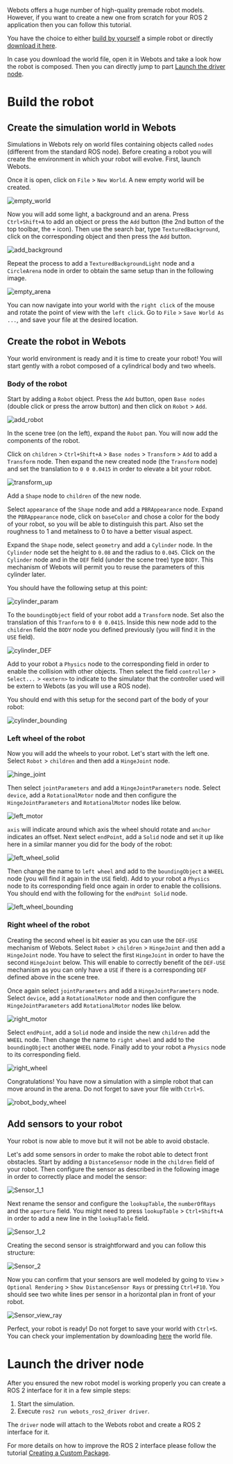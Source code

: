 Webots offers a huge number of high-quality premade robot models.
However, if you want to create a new one from scratch for your ROS 2 application then you can follow this tutorial.

You have the choice to either [build by yourself](https://github.com/cyberbotics/webots_ros2/wiki/Tutorial-Create-Webots-Robot#build-the-robot) a simple robot or directly [download it here](./assets/tutorialCreateWebotsRobot/my_world.wbt).

In case you download the world file, open it in Webots and take a look how the robot is composed. Then you can directly jump to part [Launch the driver node](https://github.com/cyberbotics/webots_ros2/wiki/Tutorial-Create-Webots-Robot#launch-the-driver-node).

# Build the robot

## Create the simulation world in Webots

Simulations in Webots rely on world files containing objects called `nodes` (different from the standard ROS node).
Before creating a robot you will create the environment in which your robot will evolve.
First, launch Webots.

Once it is open, click on `File` > `New World`.
A new empty world will be created.

![empty_world](./assets/tutorialCreateWebotsRobot/empty_world.png)

Now you will add some light, a background and an arena.
Press `Ctrl+Shift+A` to add an object or press the `Add` button (the 2nd button of the top toolbar, the `+` icon).
Then use the search bar, type `TexturedBackground`, click on the corresponding object and then press the `Add` button.

![add_background](./assets/tutorialCreateWebotsRobot/add_background.png)

Repeat the process to add a `TexturedBackgroundLight` node and a `CircleArena` node in order to obtain the same setup than in the following image.

![empty_arena](./assets/tutorialCreateWebotsRobot/empty_arena.png)

You can now navigate into your world with the `right click` of the mouse and rotate the point of view with the `left click`.
Go to `File` > `Save World As ...`, and save your file at the desired location.

## Create the robot in Webots

Your world environment is ready and it is time to create your robot!
You will start gently with a robot composed of a cylindrical body and two wheels.

### Body of the robot

Start by adding a `Robot` object.
Press the `Add` button, open `Base nodes` (double click or press the arrow button) and then click on `Robot` > `Add`.

![add_robot](./assets/tutorialCreateWebotsRobot/add_robot.png)

In the scene tree (on the left), expand the `Robot` pan.
You will now add the components of the robot.

Click on `children` > `Ctrl+Shift+A` > `Base nodes` > `Transform` > `Add` to add a `Transform` node.
Then expand the new created node (the `Transform` node) and set the translation to `0 0 0.0415` in order to elevate a bit your robot.

![transform_up](./assets/tutorialCreateWebotsRobot/transform_up.png)

Add a `Shape` node to `children` of the new node.

Select `appearance` of the `Shape` node and add a `PBRAppearance` node.
Expand the `PBRAppearance` node, click on `baseColor` and chose a color for the body of your robot, so you will be able to distinguish this part.
Also set the roughness to 1 and metalness to 0 to have a better visual aspect.

Expand the `Shape` node, select `geometry` and add a `Cylinder` node.
In the `Cylinder` node set the height to `0.08` and the radius to `0.045`.
Click on the `Cylinder` node and in the `DEF` field (under the scene tree) type `BODY`.
This mechanism of Webots will permit you to reuse the parameters of this cylinder later.

You should have the following setup at this point:

![cylinder_param](./assets/tutorialCreateWebotsRobot/cylinder_param.png)

To the `boundingObject` field of your robot add a `Transform` node.
Set also the translation of this `Tranform` to `0 0 0.0415`.
Inside this new node add to the `children` field the `BODY` node you defined previously (you will find it in the `USE` field).

![cylinder_DEF](./assets/tutorialCreateWebotsRobot/cylinder_DEF.png)

Add to your robot a `Physics` node to the corresponding field in order to enable the collision with other objects.
Then select the field `controller` > `Select...` > `<extern>` to indicate to the simulator that the controller used will be extern to Webots (as you will use a ROS node).

You should end with this setup for the second part of the body of your robot:

![cylinder_bounding](./assets/tutorialCreateWebotsRobot/cylinder_bounding.png)

### Left wheel of the robot

Now you will add the wheels to your robot.
Let's start with the left one.
Select `Robot` > `children` and then add a `HingeJoint` node.

![hinge_joint](./assets/tutorialCreateWebotsRobot/hinge_joint.png)

Then select `jointParameters` and add a `HingeJointParameters` node.
Select `device`, add a `RotationalMotor` node and then configure the `HingeJointParameters` and `RotationalMotor` nodes like below.

![left_motor](./assets/tutorialCreateWebotsRobot/left_motor.png)

`axis` will indicate around which axis the wheel should rotate and `anchor` indicates an offset.
Next select `endPoint`, add a `Solid` node and set it up like here in a similar manner you did for the body of the robot:

![left_wheel_solid](./assets/tutorialCreateWebotsRobot/left_wheel_solid.png)

Then change the name to `left wheel` and add to the `boundingObject` a `WHEEL` node (you will find it again in the `USE` field).
Add to your robot a `Physics` node to its corresponding field once again in order to enable the collisions.
You should end with the following for the `endPoint Solid` node.

![left_wheel_bounding](./assets/tutorialCreateWebotsRobot/left_wheel_bounding.png)

### Right wheel of the robot

Creating the second wheel is bit easier as you can use the `DEF-USE` mechanism of Webots.
Select `Robot` > `children` > `HingeJoint` and then add a `HingeJoint` node.
You have to select the first `HingeJoint` in order to have the second `HingeJoint` below.
This will enable to correctly benefit of the `DEF-USE` mechanism as you can only have a `USE` if there is a corresponding `DEF` defined above in the scene tree.

Once again select `jointParameters` and add a `HingeJointParameters` node.
Select `device`, add a `RotationalMotor` node and then configure the `HingeJointParameters` add `RotationalMotor` nodes like below.

![right_motor](./assets/tutorialCreateWebotsRobot/right_motor.png)

Select `endPoint`, add a `Solid` node and inside the new `children` add the `WHEEL` node.
Then change the name to `right wheel` and add to the `boundingObject` another `WHEEL` node.
Finally add to your robot a `Physics` node to its corresponding field.

![right_wheel](./assets/tutorialCreateWebotsRobot/right_wheel.png)

Congratulations!
You have now a simulation with a simple robot that can move around in the arena.
Do not forget to save your file with `Ctrl+S`.

![robot_body_wheel](./assets/tutorialCreateWebotsRobot/robot_body_wheel.png)

## Add sensors to your robot

Your robot is now able to move but it will not be able to avoid obstacle.

Let's add some sensors in order to make the robot able to detect front obstacles.
Start by adding a `DistanceSensor` node in the `children` field of your robot.
Then configure the sensor as described in the following image in order to correctly place and model the sensor:

![Sensor_1_1](./assets/tutorialCreateWebotsRobot/Sensor_1_1.png)

Next rename the sensor and configure the `lookupTable`, the `numberOfRays` and the `aperture` field.
You might need to press `lookupTable` > `Ctrl+Shift+A` in order to add a new line in the `lookupTable` field.

![Sensor_1_2](./assets/tutorialCreateWebotsRobot/Sensor_1_2.png)

Creating the second sensor is straightforward and you can follow this structure:

![Sensor_2](./assets/tutorialCreateWebotsRobot/Sensor_2.png)

Now you can confirm that your sensors are well modeled by going to `View` > `Optional Rendering` > `Show DistanceSensor Rays` or pressing `Ctrl+F10`.
You should see two white lines per sensor in a horizontal plan in front of your robot.

![Sensor_view_ray](./assets/tutorialCreateWebotsRobot/Sensor_view_ray.png)

Perfect, your robot is ready! Do not forget to save your world with `Ctrl+S`.
You can check your implementation by downloading [here](./assets/tutorialCreateWebotsRobot/my_world.wbt) the world file.

# Launch the driver node

After you ensured the new robot model is working properly you can create a ROS 2 interface for it in a few simple steps:
1. Start the simulation.
2. Execute `ros2 run webots_ros2_driver driver`.

The `driver` node will attach to the Webots robot and create a ROS 2 interface for it.

For more details on how to improve the ROS 2 interface please follow the tutorial [Creating a Custom Package](Tutorial-Creating-a-Custom-Package).

